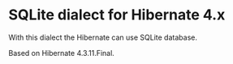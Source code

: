 # SQLite dialect for Hibernate 4.x

With this dialect the Hibernate can use SQLite database.

Based on Hibernate 4.3.11.Final.

